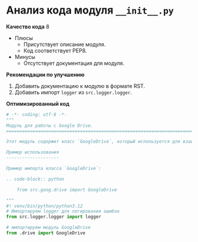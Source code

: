 # Анализ кода модуля `__init__.py`

**Качество кода**
8
-  Плюсы
    - Присутствует описание модуля.
    - Код соответствует PEP8.
-  Минусы
    - Отсутствует документация для модуля.

**Рекомендации по улучшению**
1. Добавить документацию к модулю в формате RST.
2. Добавить импорт `logger` из `src.logger.logger`.

**Оптимизированный код**

```python
# -*- coding: utf-8 -*-
"""
Модуль для работы с Google Drive.
=========================================================================================

Этот модуль содержит класс `GoogleDrive`, который используется для взаимодействия с Google Drive API.

Пример использования
--------------------

Пример импорта класса `GoogleDrive`:

.. code-block:: python

    from src.goog.drive import GoogleDrive

"""
#! venv/bin/python/python3.12
# Импортируем logger для логирования ошибок
from src.logger.logger import logger

# импортируем модуль GoogleDrive
from .drive import GoogleDrive
```
